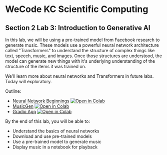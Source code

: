 # WeCode KC Scientific Computing
## Section 2 Lab 3: Introduction to Generative AI

In this lab, we will be using a pre-trained model from Facebook research to generate music. These models use a powerful neural network architecture called "Transformers" to understand the structure of complex things like text, speech, music, and images. Once those structures are understood, the model can generate new things with it's underlying understanding of the structure of the items it was trained on.

We'll learn more about neural networks and Transformers in future labs. Today will exploratory.

Outline:
- [Neural Network Beginnings](neural-network-beginnings.ipynb) [![Open in Colab](https://colab.research.google.com/assets/colab-badge.svg)](https://colab.research.google.com/github/marr75/wecodekc-scientific-computing/blob/main/2023/section-03/lab-03/neural-network-beginnings.ipynb)
- [MusicGen](musicgen.ipynb) [![Open in Colab](https://colab.research.google.com/assets/colab-badge.svg)](https://colab.research.google.com/github/marr75/wecodekc-scientific-computing/blob/main/2023/section-03/lab-03/musicgen.ipynb)
- [Gradio App](musicgen-gradio.ipynb) [![Open in Colab](https://colab.research.google.com/assets/colab-badge.svg)](https://colab.research.google.com/github/marr75/wecodekc-scientific-computing/blob/main/2023/section-03/lab-03/musicgen-gradio.ipynb)

By the end of this lab, you will be able to:
- Understand the basics of neural networks
- Download and use pre-trained models
- Use a pre-trained model to generate music
- Display music in a notebook for playback
